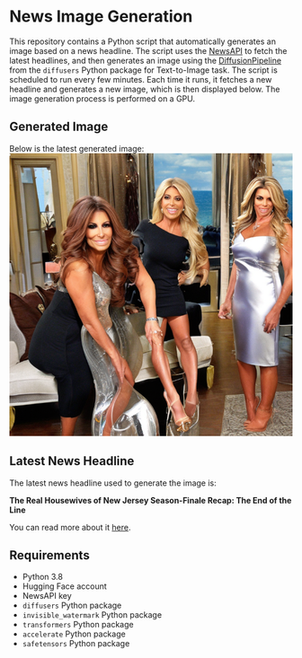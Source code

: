 # News Image Generation
This repository contains a Python script that automatically generates an image based on a news headline. The script uses the [NewsAPI](https://newsapi.org/) to fetch the latest headlines, and then generates an image using the [DiffusionPipeline](https://github.com/huggingface/diffusers) from the `diffusers` Python package for Text-to-Image task.
The script is scheduled to run every few minutes. Each time it runs, it fetches a new headline and generates a new image, which is then displayed below. The image generation process is performed on a GPU.

## Generated Image
Below is the latest generated image:
![Generated Image](image.png)

## Latest News Headline
The latest news headline used to generate the image is:

**The Real Housewives of New Jersey Season-Finale Recap: The End of the Line**

You can read more about it [here](https://news.google.com/rss/articles/CBMipwFBVV95cUxQOVNNVi0yeTBlY1JwektNLUFnSGRtZnpxTnhDcDZ6SWFYYWFwUWF5Y0NDUkREN2NKZGZoOFo4eWk4RDdOcEdkTlFhMnRtVkZXZmlvcjVyZXZvNWpmSnNFUUhfZE1lQk1lV09xbHpFME1VczBEVzZGV0pDVWdFR1BnYWlycE1wN2JTQmFOc1l1azJMZmEzN3hYdmd0SW5Kd1JTV0JOV2EzRQ?oc=5).

## Requirements
- Python 3.8
- Hugging Face account
- NewsAPI key
- `diffusers` Python package
- `invisible_watermark` Python package
- `transformers` Python package
- `accelerate` Python package
- `safetensors` Python package
